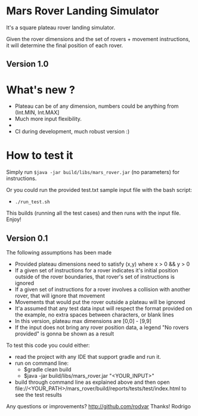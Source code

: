 # Mars Rover Landing Simulator

It's a square plateau rover landing simulator.

Given the rover dimensions and the set of rovers + movement instructions, it will determine the final position of each rover.

## Version 1.0

# What's new ?

 - Plateau can be of any dimension, numbers could be anything from (Int.MIN, Int.MAX]
 - Much more input flexibility.
 - 
 - CI during development, much robust version :)

# How to test it

 Simply run `$java -jar build/libs/mars_rover.jar` (no parameters) for instructions.
 
 Or you could run the provided test.txt sample input file with the bash script:
 
  - `./run_test.sh`
  
 This builds (running all the test cases) and then runs with the input file. Enjoy!

## Version 0.1

The following assumptions has been made

 - Provided plateau dimensions need to satisfy (x,y) where x > 0 && y > 0
 - If a given set of instructions for a rover indicates it's initial position outside of 
 the rover boundaries, that rover's set of instructions is ignored
 - If a given set of instructions for a rover involves a collision with another rover,  that will ignore that movement
 - Movements that would put the rover outside a plateau will be ignored
 - It'a assumed that any test data input will respect the format provided on the example, no extra spaces
 between characters, or blank lines
 - In this version, plateau max dimensions are [0,0] - [9,9]
 - If the input does not bring any rover position data, a legend "No rovers provided" is gonna be shown as a result
 

To test this code you could either:

 - read the project with any IDE that support gradle and run it.
 - run on command line:
   - $gradle clean build
   - $java -jar build/libs/mars_rover.jar "<YOUR_INPUT>"
 - build through command line as explained above and then open file://<YOUR_PATH>/mars_rover/build/reports/tests/test/index.html 
 to see the test results
 
 Any questions or improvements? http://github.com/rodvar 
 Thanks!
 Rodrigo
